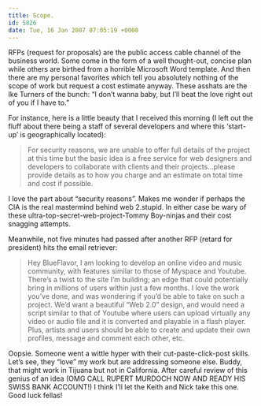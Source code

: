 ```yaml
---
title: Scope.
id: 5826
date: Tue, 16 Jan 2007 07:05:19 +0000
---
```


<span class="caps">RFP</span>s (request for proposals) are the public access cable channel of the business world. Some come in the form of a well thought-out, concise plan while others are birthed from a horrible Microsoft Word template. And then there are my personal favorites which tell you absolutely nothing of the scope of work but request a cost estimate anyway. These asshats are the Ike Turners of the bunch: “I don’t wanna baby, but I’ll beat the love right out of you if I have to.”  

For instance, here is a little beauty that I received this morning (I left out the fluff about there being a staff of several developers and where this ‘start-up’ is geographically located):

> For security reasons, we are unable to offer full details of the project at this time but the basic idea is a free service for web designers and developers to collaborate with clients and their projects…please provide details as to how you charge and an estimate on total time and cost if possible.

I love the part about “security reasons”. Makes me wonder if perhaps the <span class="caps">CIA</span> is the real mastermind behind web 2.stupid. In either case be wary of these ultra-top-secret-web-project-Tommy Boy-ninjas and their cost snagging attempts.  

Meanwhile, not five minutes had passed after another RFP (retard for president) hits the email retriever:

> Hey BlueFlavor, I am looking to develop an online video and music community, with features similar to those of Myspace and Youtube. There’s a twist to the site I’m building; an edge that could potentially bring in millions of users within just a few months. I love the work you’ve done, and was wondering if you’d be able to take on such a project. We’d want a beautiful “Web 2.0” design, and would need a script similar to that of Youtube where users can upload virtually any video or audio file and it is converted and playable in a flash player. Plus, artists and users should be able to create and update their own profiles, message and comment each other, etc.

Oopsie. Someone went a wittle hyper with their cut-paste-click-post skills. Let’s see, they “love” my work but are addressing someone else. Buddy, that might work in Tijuana but not in California. After careful review of this genius of an idea (<span clas="caps">OMG CALL RUPERT MURDOCH NOW AND READY HIS SWISS BANK ACCOUNT!</span>) I think I’ll let the Keith and Nick take this one. Good luck fellas!

